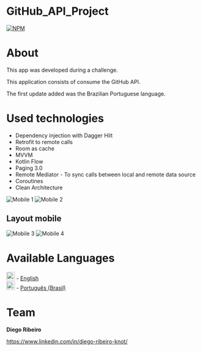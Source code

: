 # GitHub_API_Project


[![NPM](https://img.shields.io/npm/l/react)](https://github.com/dinoknot/ToDo_App_Room_MVVM/blob/main/LICENSE) 

# About

This app was developed during a challenge.

This application consists of consume the GitHub API.

The first update added was the Brazilian Portuguese language.

# Used technologies

- Dependency injection with Dagger Hilt
- Retrofit to remote calls
- Room as cache
- MVVM
- Kotlin Flow
- Paging 3.0
- Remote Mediator - To sync calls between local and remote data source
- Coroutines
- Clean Architecture



![Mobile 1](https://github.com/dinoknot/assts/blob/main/assets_todo_app/swipe_to_delete.gif) ![Mobile 2](https://github.com/dinoknot/assts/blob/main/assets_todo_app/search_engine.gif)

## Layout mobile
![Mobile 3](https://github.com/dinoknot/assts/blob/main/assets_todo_app/print1.PNG) ![Mobile 4](https://github.com/dinoknot/assts/blob/main/assets_todo_app/print3.PNG)


# Available Languages
<img alt="English" title="English" src="https://cdn.staticaly.com/gh/hjnilsson/country-flags/master/svg/gb.svg" width="22"> - [English](../README.md) </br>
<img alt="Português (Brasil)" title="Português (Brasil)" src="https://cdn.staticaly.com/gh/hjnilsson/country-flags/master/svg/br.svg" width="22"> - [Português (Brasil)](README.pt_br.md)</br>


# Team

**Diego Ribeiro**

https://www.linkedin.com/in/diego-ribeiro-knot/
